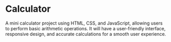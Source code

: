 # Calculator
A mini calculator project using HTML, CSS, and JavaScript, allowing users to perform basic arithmetic operations. It will have a user-friendly interface, responsive design, and accurate calculations for a smooth user experience.
